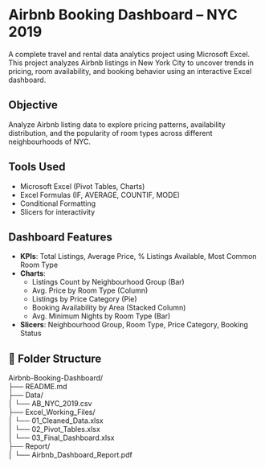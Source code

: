 # Airbnb Booking Dashboard – NYC 2019  
A complete travel and rental data analytics project using Microsoft Excel. This project analyzes Airbnb listings in New York City to uncover trends in pricing, room availability, and booking behavior using an interactive Excel dashboard.

## Objective
Analyze Airbnb listing data to explore pricing patterns, availability distribution, and the popularity of room types across different neighbourhoods of NYC.

## Tools Used
- Microsoft Excel (Pivot Tables, Charts)
- Excel Formulas (IF, AVERAGE, COUNTIF, MODE)
- Conditional Formatting
- Slicers for interactivity

## Dashboard Features
- **KPIs**: Total Listings, Average Price, % Listings Available, Most Common Room Type  
- **Charts**:
  - Listings Count by Neighbourhood Group (Bar)
  - Avg. Price by Room Type (Column)
  - Listings by Price Category (Pie)
  - Booking Availability by Area (Stacked Column)
  - Avg. Minimum Nights by Room Type (Bar)
- **Slicers**: Neighbourhood Group, Room Type, Price Category, Booking Status

## 📂 Folder Structure
Airbnb-Booking-Dashboard/  
├── README.md  
├── Data/  
│   └── AB_NYC_2019.csv  
├── Excel_Working_Files/  
│   └── 01_Cleaned_Data.xlsx  
│   └── 02_Pivot_Tables.xlsx  
│   └── 03_Final_Dashboard.xlsx   
├── Report/  
│   └── Airbnb_Dashboard_Report.pdf
